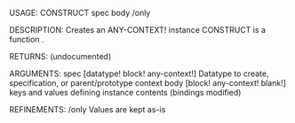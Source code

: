 USAGE:
     CONSTRUCT spec body /only

DESCRIPTION:
     Creates an ANY-CONTEXT! instance
     CONSTRUCT is a function .

RETURNS:
    (undocumented)

ARGUMENTS:
    spec [datatype! block! any-context!]
        Datatype to create, specification, or parent/prototype context
    body [block! any-context! blank!]
        keys and values defining instance contents (bindings modified)

REFINEMENTS:
    /only
        Values are kept as-is
